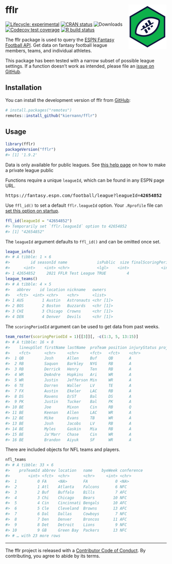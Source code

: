 
<!-- README.md is generated from README.Rmd. Please edit that file -->

# fflr <img src="man/figures/logo.png" align="right" width="120" />

<!-- badges: start -->

[![Lifecycle:
experimental](https://img.shields.io/badge/lifecycle-maturing-blue.svg)](https://lifecycle.r-lib.org/articles/stages.html)
[![CRAN
status](https://www.r-pkg.org/badges/version/fflr)](https://CRAN.R-project.org/package=fflr)
![Downloads](https://cranlogs.r-pkg.org/badges/grand-total/fflr)
[![Codecov test
coverage](https://codecov.io/gh/kiernann/fflr/branch/master/graph/badge.svg)](https://codecov.io/gh/kiernann/fflr?branch=master)
[![R build
status](https://github.com/kiernann/fflr/workflows/R-CMD-check/badge.svg)](https://github.com/kiernann/fflr/actions)
<!-- badges: end -->

The fflr package is used to query the [ESPN Fantasy Football
API](https://fantasy.espn.com/apis/v3/games/ffl/). Get data on fantasy
football league members, teams, and individual athletes.

This package has been tested with a narrow subset of possible league
settings. If a function doesn’t work as intended, please file an [issue
on GitHub](https://github.com/kiernann/fflr/issues).

## Installation

You can install the development version of fflr from
[GitHub](https://github.com/kiernann/fflr):

``` r
# install.packages("remotes")
remotes::install_github("kiernann/fflr")
```

## Usage

``` r
library(fflr)
packageVersion("fflr")
#> [1] '1.9.2'
```

Data is only available for public leagues. See [this help
page](https://support.espn.com/hc/en-us/articles/360000064451-Making-a-Private-League-Viewable-to-the-Public)
on how to make a private league public

Functions require a unique `leagueId`, which can be found in any ESPN
page URL.

<pre>https://fantasy.espn.com/football/league?leagueId=<b>42654852</b></pre>

Use `ffl_id()` to set a default `fflr.leagueId` option. Your `.Rprofile`
file can [set this option on
startup](https://support.rstudio.com/hc/en-us/articles/360047157094-Managing-R-with-Rprofile-Renviron-Rprofile-site-Renviron-site-rsession-conf-and-repos-conf).

``` r
ffl_id(leagueId = "42654852")
#> Temporarily set `fflr.leagueId` option to 42654852
#> [1] "42654852"
```

The `leagueId` argument defaults to `ffl_id()` and can be omitted once
set.

``` r
league_info()
#> # A tibble: 1 × 6
#>         id seasonId name             isPublic  size finalScoringPeriod
#>      <int>    <int> <chr>            <lgl>    <int>              <int>
#> 1 42654852     2021 FFLR Test League TRUE         4                 17
league_teams()
#> # A tibble: 4 × 5
#>   abbrev    id location nickname   owners   
#>   <fct>  <int> <chr>    <chr>      <list>   
#> 1 AUS        1 Austin   Astronauts <chr [1]>
#> 2 BOS        2 Boston   Buzzards   <chr [1]>
#> 3 CHI        3 Chicago  Crowns     <chr [1]>
#> 4 DEN        4 Denver   Devils     <chr [1]>
```

The `scoringPeriodId` argument can be used to get data from past weeks.

``` r
team_roster(scoringPeriodId = 1)[[3]][, -c(1:3, 5, 13:15)]
#> # A tibble: 16 × 8
#>    lineupSlot firstName lastName  proTeam position injuryStatus projectedScore actualScore
#>    <fct>      <chr>     <chr>     <fct>   <fct>    <chr>                 <dbl>       <dbl>
#>  1 QB         Josh      Allen     Buf     QB       A                     21.6         17.2
#>  2 RB         Saquon    Barkley   NYG     RB       A                     13.8          3.7
#>  3 RB         Derrick   Henry     Ten     RB       A                     17.3         10.7
#>  4 WR         DeAndre   Hopkins   Ari     WR       A                     17.8         26.3
#>  5 WR         Justin    Jefferson Min     WR       A                     15.4         12.5
#>  6 TE         Darren    Waller    LV      TE       A                     14.2         26.5
#>  7 FX         Austin    Ekeler    LAC     RB       A                     15.0         11.7
#>  8 DS         Ravens    D/ST      Bal     DS       A                      5.86        -1  
#>  9 PK         Justin    Tucker    Bal     PK       A                      8.14        11  
#> 10 BE         Joe       Mixon     Cin     RB       Q                     14.6         25  
#> 11 BE         Keenan    Allen     LAC     WR       A                     14.8         19  
#> 12 BE         Mike      Evans     TB      WR       A                     15.0          5.4
#> 13 BE         Josh      Jacobs    LV      RB       A                     13.1         17  
#> 14 BE         Myles     Gaskin    Mia     RB       A                     10.9         12.6
#> 15 BE         Ja'Marr   Chase     Cin     WR       A                     10.4         20.9
#> 16 BE         Brandon   Aiyuk     SF      WR       A                     13.9          0
```

There are included objects for NFL teams and players.

``` r
nfl_teams
#> # A tibble: 33 × 6
#>    proTeamId abbrev location   name    byeWeek conference
#>        <int> <fct>  <chr>      <chr>     <int> <chr>     
#>  1         0 FA     <NA>       FA            0 <NA>      
#>  2         1 Atl    Atlanta    Falcons       6 NFC       
#>  3         2 Buf    Buffalo    Bills         7 AFC       
#>  4         3 Chi    Chicago    Bears        10 NFC       
#>  5         4 Cin    Cincinnati Bengals      10 AFC       
#>  6         5 Cle    Cleveland  Browns       13 AFC       
#>  7         6 Dal    Dallas     Cowboys       7 NFC       
#>  8         7 Den    Denver     Broncos      11 AFC       
#>  9         8 Det    Detroit    Lions         9 NFC       
#> 10         9 GB     Green Bay  Packers      13 NFC       
#> # … with 23 more rows
```

------------------------------------------------------------------------

The fflr project is released with a [Contributor Code of
Conduct](https://kiernann.com/fflr/CODE_OF_CONDUCT.html). By
contributing, you agree to abide by its terms.

<!-- refs: start -->
<!-- refs: end -->
